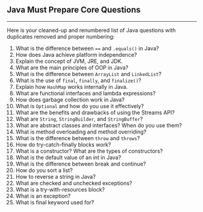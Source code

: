 ## Java Must Prepare Core Questions

---

Here is your cleaned-up and renumbered list of Java questions with duplicates removed and proper numbering:

1. What is the difference between `==` and `.equals()` in Java?
2. How does Java achieve platform independence?
3. Explain the concept of JVM, JRE, and JDK.
4. What are the main principles of OOP in Java?
5. What is the difference between `ArrayList` and `LinkedList`?
6. What is the use of `final`, `finally`, and `finalize()`?
7. Explain how `HashMap` works internally in Java.
8. What are functional interfaces and lambda expressions?
9. How does garbage collection work in Java?
10. What is `Optional` and how do you use it effectively?
11. What are the benefits and drawbacks of using the Streams API?
12. What are `String`, `StringBuilder`, and `StringBuffer`?
13. What are abstract classes and interfaces? When do you use them?
14. What is method overloading and method overriding?
15. What is the difference between `throw` and `throws`?
16. How do try-catch-finally blocks work?
17. What is a constructor? What are the types of constructors?
18. What is the default value of an int in Java?
19. What is the difference between break and continue?
20. How do you sort a list?
21. How to reverse a string in Java?
22. What are checked and unchecked exceptions?
23. What is a try-with-resources block?
24. What is an exception?
25. What is final keyword used for?
